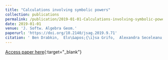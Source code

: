 ```yaml
---
title: "Calculations involving symbolic powers"
collection: publications
permalink: /publication/2019-01-01-Calculations-involving-symbolic-powers
date: 2019-01-01
venue: 'J. Softw. Algebra Geom.'
paperurl: 'https://doi.org/10.2140/jsag.2019.9.71'
citation: ' Ben Drabkin,  Elo\&apos;{\i}sa Grifo,  Alexandra Seceleanu,  Branden Stone, &quot;Calculations involving symbolic powers.&quot; J. Softw. Algebra Geom., 2019.'
---
```

[Access paper here](https://doi.org/10.2140/jsag.2019.9.71){:target="_blank"}
